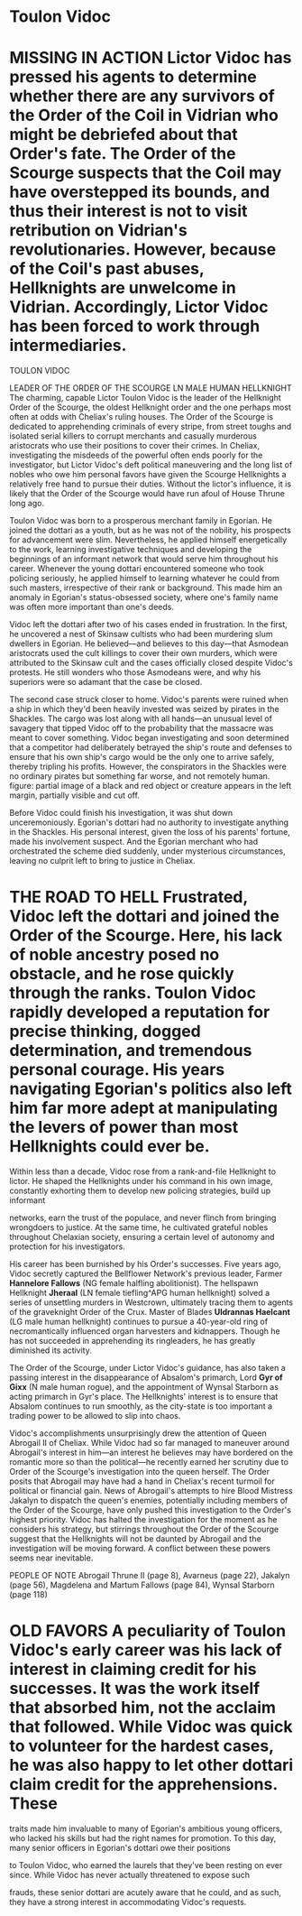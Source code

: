 # Toulon Vidoc

# MISSING IN ACTION Lictor Vidoc has pressed his agents to determine whether there are any survivors of the Order of the Coil in Vidrian who might be debriefed about that Order's fate. The Order of the Scourge suspects that the Coil may have overstepped its bounds, and thus their interest is not to visit retribution on Vidrian's revolutionaries. However, because of the Coil's past abuses, Hellknights are unwelcome in Vidrian. Accordingly, Lictor Vidoc has been forced to work through intermediaries.

TOULON VIDOC

LEADER OF THE ORDER OF THE SCOURGE LN MALE HUMAN HELLKNIGHT The charming, capable Lictor Toulon Vidoc is the leader of the Hellknight Order of the Scourge, the oldest Hellknight order and the one perhaps most often at odds with Cheliax's ruling houses. The Order of the Scourge is dedicated to apprehending criminals of every stripe, from street toughs and isolated serial killers to corrupt merchants and casually murderous aristocrats who use their positions to cover their crimes. In Cheliax, investigating the misdeeds of the powerful often ends poorly for the investigator, but Lictor Vidoc's deft political maneuvering and the long list of nobles who owe him personal favors have given the Scourge Hellknights a relatively free hand to pursue their duties. Without the lictor's influence, it is likely that the Order of the Scourge would have run afoul of House Thrune long ago.

Toulon Vidoc was born to a prosperous merchant family in Egorian. He joined the dottari as a youth, but as he was not of the nobility, his prospects for advancement were slim. Nevertheless, he applied himself energetically to the work, learning investigative techniques and developing the beginnings of an informant network that would serve him throughout his career. Whenever the young dottari encountered someone who took policing seriously, he applied himself to learning whatever he could from such masters, irrespective of their rank or background. This made him an anomaly in Egorian's status-obsessed society, where one's family name was often more important than one's deeds.

Vidoc left the dottari after two of his cases ended in frustration. In the first, he uncovered a nest of Skinsaw cultists who had been murdering slum dwellers in Egorian. He believed—and believes to this day—that Asmodean aristocrats used the cult killings to cover their own murders, which were attributed to the Skinsaw cult and the cases officially closed despite Vidoc's protests. He still wonders who those Asmodeans were, and why his superiors were so adamant that the case be closed.

The second case struck closer to home. Vidoc's parents were ruined when a ship in which they'd been heavily invested was seized by pirates in the Shackles. The cargo was lost along with all hands—an unusual level of savagery that tipped Vidoc off to the probability that the massacre was meant to cover something. Vidoc began investigating and soon determined that a competitor had deliberately betrayed the ship's route and defenses to ensure that his own ship's cargo would be the only one to arrive safely, thereby tripling his profits. However, the conspirators in the Shackles were no ordinary pirates but something far worse, and not remotely human. figure: partial image of a black and red object or creature appears in the left margin, partially visible and cut off.

Before Vidoc could finish his investigation, it was shut down unceremoniously. Egorian's dottari had no authority to investigate anything in the Shackles. His personal interest, given the loss of his parents' fortune, made his involvement suspect. And the Egorian merchant who had orchestrated the scheme died suddenly, under mysterious circumstances, leaving no culprit left to bring to justice in Cheliax.

# THE ROAD TO HELL Frustrated, Vidoc left the dottari and joined the Order of the Scourge. Here, his lack of noble ancestry posed no obstacle, and he rose quickly through the ranks. Toulon Vidoc rapidly developed a reputation for precise thinking, dogged determination, and tremendous personal courage. His years navigating Egorian's politics also left him far more adept at manipulating the levers of power than most Hellknights could ever be.

Within less than a decade, Vidoc rose from a rank-and-file Hellknight to lictor. He shaped the Hellknights under his command in his own image, constantly exhorting them to develop new policing strategies, build up informant

networks, earn the trust of the populace, and never flinch from bringing wrongdoers to justice. At the same time, he cultivated grateful nobles throughout Chelaxian society, ensuring a certain level of autonomy and protection for his investigators.

His career has been burnished by his Order's successes. Five years ago, Vidoc secretly captured the Bellflower Network's previous leader, Farmer **Hannelore Fallows** (NG female halfling abolitionist). The hellspawn Hellknight **Jheraal** (LN female tiefling^APG human hellknight) solved a series of unsettling murders in Westcrown, ultimately tracing them to agents of the graveknight Order of the Crux. Master of Blades **Uldrannas Haelcant** (LG male human hellknight) continues to pursue a 40-year-old ring of necromantically influenced organ harvesters and kidnappers. Though he has not succeeded in apprehending its ringleaders, he has greatly diminished its activity.

The Order of the Scourge, under Lictor Vidoc's guidance, has also taken a passing interest in the disappearance of Absalom's primarch, Lord **Gyr of Gixx** (N male human rogue), and the appointment of Wynsal Starborn as acting primarch in Gyr's place. The Hellknights' interest is to ensure that Absalom continues to run smoothly, as the city-state is too important a trading power to be allowed to slip into chaos.

Vidoc's accomplishments unsurprisingly drew the attention of Queen Abrogail II of Cheliax. While Vidoc had so far managed to maneuver around Abrogail's interest in him—an interest he believes may have bordered on the romantic more so than the political—he recently earned her scrutiny due to Order of the Scourge's investigation into the queen herself. The Order posits that Abrogail may have had a hand in Cheliax's recent turmoil for political or financial gain. News of Abrogail's attempts to hire Blood Mistress Jakalyn to dispatch the queen's enemies, potentially including members of the Order of the Scourge, have only pushed this investigation to the Order's highest priority. Vidoc has halted the investigation for the moment as he considers his strategy, but stirrings throughout the Order of the Scourge suggest that the Hellknights will not be daunted by Abrogail and the investigation will be moving forward. A conflict between these powers seems near inevitable.

PEOPLE OF NOTE Abrogail Thrune II (page 8), Avarneus (page 22), Jakalyn (page 56), Magdelena and Martum Fallows (page 84), Wynsal Starborn (page 118)

# OLD FAVORS A peculiarity of Toulon Vidoc's early career was his lack of interest in claiming credit for his successes. It was the work itself that absorbed him, not the acclaim that followed. While Vidoc was quick to volunteer for the hardest cases, he was also happy to let other dottari claim credit for the apprehensions. These

traits made him invaluable to many of Egorian's ambitious young officers, who lacked his skills but had the right names for promotion. To this day, many senior officers in Egorian's dottari owe their positions

to Toulon Vidoc, who earned the laurels that they've been resting on ever since. While Vidoc has never actually threatened to expose such

frauds, these senior dottari are acutely aware that he could, and as such, they have a strong interest in accommodating Vidoc's requests.